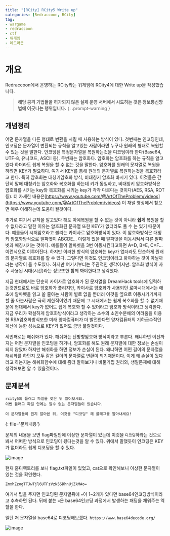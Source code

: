 ```yaml
---
title: "[RCity] RCity5 Write up"
categories: [Redraccoon, RCity]
tag:
- wargame
- redraccoon
- ctf
- 워게임
- 레드라쿤
---
```


# 개요
Redraccoon에서 운영하는 RCity라는 워게임에 RCity4에 대한 Write up을 작성했습니다.


> **해당 공격 기법들을 허가되지 않은 실제 운영 서버에서 시도하는 것은 정보통신망법에 어긋나는 행위입니다.**
{: .prompt-warning }

## 개념정리
어떤 문자열을 다른 형태로 변환을 시킬 때 사용하는 방식이 있다. 첫번째는 인코딩인데, 인코딩은 문자열이 변환되는 규칙을 알고있는 사람이라면 누구나 원래의 형태로 복원할 수 있는 것을 말한다. 인코딩된 특정문자열을 복원하는것을 디코딩이라 한다(Base64, UTF-8, 유니코드, ASCII 등). 두번째는 암호화다. 암호화는 암호화를 하는 규칙을 알고있다 하더라도 쉽게 복원을 할 수 없는 것을 말한다. 암호화를 원래의 문자열로 복원을 하려면 KEY가 필요하다. 여기서 KEY를 통해 원래의 문자열로 복원하는것을 복호화라고 한다. 특히 암호화는 대칭키암호화 방식, 비대칭키 암호화 바시기 있다. 이것들은 간단히 말해 대칭키는 암호화와 복호화를 하는데 키가 동일하고, 비대칭키 암호화방식은 암호화를 시키는 key와 복호화를 시키는 key가 각각 다르다는 것이다(AES, RSA, ROT 등). 더 자세한 내용은[https://www.youtube.com/@ArtOfTheProblem/videos](https://www.youtube.com/@ArtOfTheProblem/videos) 이 채널 영상에서 찾으면 매우 이해하는데 도움이 될것이다.

추가로 여기서 규칙을 알고있다 해도 아예복원을 할 수 없는 것이 아니라 **쉽게** 복원을 할 수 없다라고 말한 이유는 암호화된 문자열 또한 KEY가 없더라도 풀 수 는 있기 때문이다. 예를들어 시저암호라고 불리는 카이사르 암호화방식이 있다. 이 암호화방식은 대칭키 암호화방식으로 알파벳이 ABCDE... 이렇게 있을 때 알파벳을 이동시켜서 다른 알파벳과 매칭시키는 것이다. 예를들어 알파벳을 3번 이동시킨다고하면 A=D, B=E, C=F... 이런식으로 이루어진다. 하지만 이러한 방식의 암호화는 key가 없더라도 단순하게 원래의 문자열로 복호화를 할 수 있다. 그렇다면 이것도 인코딩이라고 봐야하는 것이 아닐까라는 생각이 들 수도있다. 하지만 여기서부터는 주관적인 생각이지만. 암호화 방식이 자주 사용된 시대(시간)라는 정보또한 함께 봐야한다고 생각했다.

지금 현대에서는 단순히 카이사르 암호화가 된 문자열을 DreamHack tools에 입력하는것만드로도 바로 암호화가 풀리지만, 카이사르 암호화가 사용되던 로마시대에서는 애초에 알파벳을 읽고 쓸 줄아는 사람이 별로 없을 뿐더러 이것을 옆으로 이동시키기까지 할 줄 아는사람은 극히 제한적이였기 때문에 그 시대에서는 쉽게 복호화를 할 수 없기때문에 현대에서 key가 없어도 쉽게 복호화 할 수 있더라고 암호화 방식이라고 생각한다. 지금 우리가 확실하게 암호화방식이라고 생각하는 소수의 소인수분해의 어려움을 이용한 RSA암호화방식또한 미래 양자컴퓨터가 더 발전한다면 양자컴퓨터의 기하급수적인 계산에 능한 성능으로 KEY가 없어도 금방 풀릴것이다.

세번째로는 해쉬화가 있다. 해쉬화는 단방향암호화 방식이라고 부른다. 왜냐하면 이전까지는 어떤 문자열을 인코딩을 하거나, 암호화를 해도 원래 문자열에 대한 정보는 손실이 되지 않았따 하지만 해쉬화를 하면 정보가 손실이 된다. 왜냐하면 어떤 길이의 문자열을 해쉬화를 하던지 모두 같은 길이의 문자열로 변환이 되기때문이다. 이게 왜 손실이 됬다라고 하는지는 해쉬화함수에 대해 좀더 알아보거나 비둘기집 원리와, 생일문제에 대해 생각해보면 알 수 있을것이다.



## 문제분석
```
rcity5의 플래그 파일을 찾은 뒤 읽어보세요.
이번 플래그 파일 안에는 알수 없는 문자열들이 있습니다.

이 문자열들이 뭔지 알아본 뒤, 이것을 "디코딩" 해 플래그를 알아내세요!
``` 
{: file='문제내용'}

문제의 내용을 보면 flag파일안에 이상한 문자열이 있는데 이것을 `디코딩`하라는 것으로 봐서 어떠한 방식으로 인코딩이 됬다는것을 알 수 있다. 위에서 말했듯이 인코딩은 KEY가 없더라도 쉽게 디코딩을 할 수 있다.

![image](https://Jimin0605.github.io/assets/img/Redraccoon/RCity/18.png)

현재 홈디렉토리를 보니 flag.txt파일이 있었고, cat으로 확인해보니 이상한 문자열이 있는 것을 확인했다.

`ZmxhZzogTTJwTjl6UTFzVzN5SDhnUjZkMAo=`

여기서 팁을 주자면 인코딩된 문자열뒤에 `=`이 1~2개가 있다면 base64인코딩방식이라고 추측하면 된다. 뒤에 붙는 `=`은 base64인코딩 과정에서 발생하는 패딩을 채워주는 역할을 한다.

일단 저 문자열을 base64로 디코딩해보겠다. `https://www.base64decode.org/`

![image](https://Jimin0605.github.io/assets/img/Redraccoon/RCity/19.png)

 




